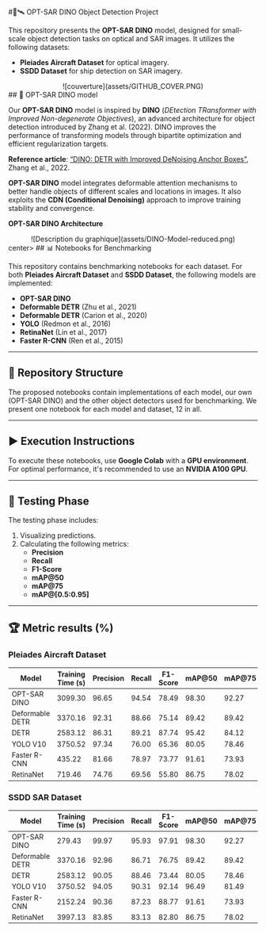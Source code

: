 #🦖🛰️ OPT-SAR DINO Object Detection Project

This repository presents the **OPT-SAR DINO** model, designed for small-scale object detection tasks on optical and SAR images. It utilizes the following datasets:
- **Pleiades Aircraft Dataset** for optical imagery.
- **SSDD Dataset** for ship detection on SAR imagery.
<center>
![couverture](assets/GITHUB_COVER.PNG)
</center>
## 🤖 OPT-SAR DINO model

Our **OPT-SAR DINO** model is inspired by **DINO** (*DEtection TRansformer with Improved Non-degenerate Objectives*), an advanced architecture for object detection introduced by Zhang et al. (2022). DINO improves the performance of transforming models through bipartite optimization and efficient regularization targets.

**Reference article**: [“DINO: DETR with Improved DeNoising Anchor Boxes”](https://arxiv.org/abs/2203.03605), Zhang et al., 2022.

**OPT-SAR DINO** model integrates deformable attention mechanisms to better handle objects of different scales and locations in images. It also exploits the **CDN (Conditional Denoising)** approach to improve training stability and convergence.

**OPT-SAR DINO Architecture**
<center>
![Description du graphique](assets/DINO-Model-reduced.png)
</center>center>
## 📊 Notebooks for Benchmarking 

This repository contains benchmarking notebooks for each dataset. For both **Pleiades Aircraft Dataset** and **SSDD Dataset**, the following models are implemented:
- **OPT-SAR DINO**
- **Deformable DETR** (Zhu et al., 2021)
- **Deformable DETR** (Carion et al., 2020)
- **YOLO** (Redmon et al., 2016)
- **RetinaNet** (Lin et al., 2017)
- **Faster R-CNN** (Ren et al., 2015)



---

## 📁 Repository Structure

The proposed notebooks contain implementations of each model, our own (OPT-SAR DINO) and the other object detectors used for benchmarking. We present one notebook for each model and dataset, 12 in all.

---

## ▶️ Execution Instructions

To execute these notebooks, use **Google Colab** with a **GPU environment**. For optimal performance, it's recommended to use an **NVIDIA A100 GPU**.

---

## 🧪 Testing Phase 

The testing phase includes:
1. Visualizing predictions.
2. Calculating the following metrics:
   - **Precision**
   - **Recall**
   - **F1-Score**
   - **mAP@50**
   - **mAP@75**
   - **mAP@[0.5:0.95]**

---

## 🏆 Metric results (%)
### **Pleiades Aircraft Dataset**

| Model                | Training Time (s) | Precision | Recall | F1-Score | mAP@50 | mAP@75 | mAP@[0.5:0.95] |
|----------------------|-----------------|-----------|--------|----------|--------|--------|--------------|
| OPT-SAR DINO    | 3099.30      | 96.65 | 94.54 | 78.49 | 98.30 | 92.27 | 78.43 |
| Deformable DETR | 3370.16      | 92.31 | 88.66 | 75.14 | 89.42 | 89.42 | 76.75 |
| DETR            | 2583.12      | 86.31 | 89.21 | 87.74 | 95.42 | 84.12 | 75.86 |
| YOLO V10        | 3750.52      | 97.34 | 76.00 | 65.36 | 80.05 | 78.46 | 73.44 |
| Faster R-CNN    | 435.22       | 81.66 | 78.97 | 73.77 | 91.61 | 73.93 | 62.53 |
| RetinaNet       | 719.46       | 74.76 | 69.56 | 55.80 | 86.75 | 78.02 | 64.54 |

### **SSDD SAR Dataset**

| Model                | Training Time (s) | Precision | Recall | F1-Score | mAP@50 | mAP@75 | mAP@[0.5:0.95] |
|----------------------|-----------------|-----------|--------|----------|--------|--------|--------------|
| OPT-SAR DINO    | 279.43       | 99.97 | 95.93 | 97.91 | 98.30 | 92.27 | 78.43 |
| Deformable DETR | 3370.16      | 92.96 | 86.71 | 76.75 | 89.42 | 89.42 | 76.75 |
| DETR            | 2583.12      | 90.05 | 88.46 | 73.44 | 80.05 | 78.46 | 73.44 |
| YOLO V10        | 3750.52      | 94.05 | 90.31 | 92.14 | 96.49 | 81.49 | 65.18 |
| Faster R-CNN    | 2152.24      | 90.36 | 87.23 | 88.77 | 91.61 | 73.93 | 62.53 |
| RetinaNet       | 3997.13      | 83.85 | 83.13 | 82.80 | 86.75 | 78.02 | 64.54 |

